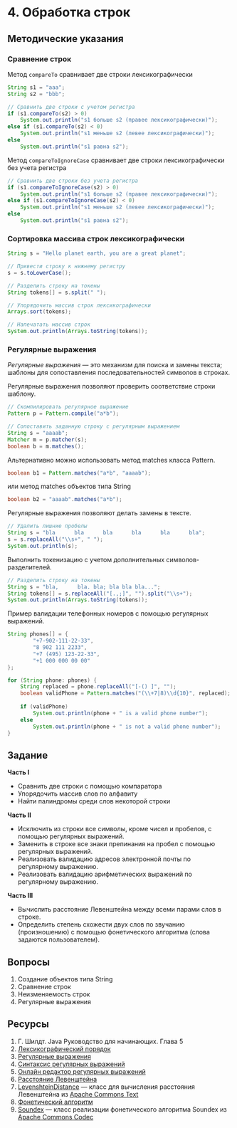 # 4. Обработка строк

## Методические указания

### Сравнение строк

Метод `compareTo` сравнивает две строки лексикографически

```java
String s1 = "aaa";
String s2 = "bbb";

// Сравнить две строки с учетом регистра
if (s1.compareTo(s2) > 0)
    System.out.println("s1 больше s2 (правее лексикографически)");
else if (s1.compareTo(s2) < 0)
    System.out.println("s1 меньше s2 (левее лексикографически)");
else
    System.out.println("s1 равна s2");
```

Метод `compareToIgnoreCase` сравнивает две строки лексикографически без учета регистра
```java
// Сравнить две строки без учета регистра
if (s1.compareToIgnoreCase(s2) > 0)
    System.out.println("s1 больше s2 (правее лексикографически)");
else if (s1.compareToIgnoreCase(s2) < 0)
    System.out.println("s1 меньше s2 (левее лексикографически)");
else
    System.out.println("s1 равна s2");
```

### Сортировка массива строк  лексикографически

```java
String s = "Hello planet earth, you are a great planet";

// Привести строку к нижнему регистру
s = s.toLowerCase();

// Разделить строку на токены
String tokens[] = s.split(" ");

// Упорядочить массив строк лексикографически
Arrays.sort(tokens);

// Напечатать массив строк
System.out.println(Arrays.toString(tokens));
```

### Регулярные выражения

_Регулярные выражения_ — это механизм для поиска и замены текста; шаблоны для сопоставления последовательностей символов в строках.

Регулярные выражения позволяют проверить соответствие строки шаблону.

```java
// Скомпилировать регулярное выражение
Pattern p = Pattern.compile("a*b");

// Сопоставить заданную строку с регулярным выражением
String s = "aaaab";
Matcher m = p.matcher(s);
boolean b = m.matches();
```

Альтернативно можно использовать метод matches класса Pattern.
```java
boolean b1 = Pattern.matches("a*b", "aaaab");
```
или метод matches объектов типа String
```java
boolean b2 = "aaaab".matches("a*b");
```

Регулярные выражения позволяют делать замены в тексте.
```java
// Удалить лишние пробелы
String s = "bla      bla      bla      bla      bla      bla";
s = s.replaceAll("\\s+", " ");
System.out.println(s);
```

Выполнить токенизацию с учетом дополнительных символов-разделителей.
```java
// Разделить строку на токены 
String s = "bla,      bla. bla; bla bla bla...";
String tokens[] = s.replaceAll("[.,;]", "").split("\\s+");
System.out.println(Arrays.toString(tokens));
```

Пример валидации телефонных номеров с помощью регулярных выражений.
```java
String phones[] = {
        "+7-902-111-22-33",
        "8 902 111 2233",
        "+7 (495) 123-22-33",
        "+1 000 000 00 00"
};

for (String phone: phones) {
    String replaced = phone.replaceAll("[-() ]", "");
    boolean validPhone = Pattern.matches("(\\+7|8)\\d{10}", replaced);
    
    if (validPhone)
        System.out.println(phone + " is a valid phone number");
    else
        System.out.println(phone + " is not a valid phone number");
}
```

## Задание

**Часть I**

- Сравнить две строки с помощью компаратора
- Упорядочить массив слов по алфавиту
- Найти палиндромы среди слов некоторой строки

**Часть II**

- Исключить из строки все символы, кроме чисел и пробелов, с помощью регулярных выражений.
- Заменить в строке все знаки препинания на пробел с помощью регулярных выражений.
- Реализовать валидацию адресов электронной почты по регулярному выражению.
- Реализовать валидацию арифметических выражений по регулярному выражению.

**Часть III**

- Вычислить расстояние Левенштейна между всеми парами слов в строке.
- Определить степень схожести двух слов по звучанию (произношению) с помощью фонетического алгоритма (слова задаются пользователем).

## Вопросы

1.	Создание объектов типа String
2.	Сравнение строк
3.	Неизменяемость строк
4.	Регулярные выражения

## Ресурсы

1.	Г. Шилдт. Java Руководство для начинающих. Глава 5
2.	[Лексикографический порядок](https://ru.wikipedia.org/wiki/%D0%9B%D0%B5%D0%BA%D1%81%D0%B8%D0%BA%D0%BE%D0%B3%D1%80%D0%B0%D1%84%D0%B8%D1%87%D0%B5%D1%81%D0%BA%D0%B8%D0%B9_%D0%BF%D0%BE%D1%80%D1%8F%D0%B4%D0%BE%D0%BA)
3.	[Регулярные выражения](https://ru.wikipedia.org/wiki/%D0%A0%D0%B5%D0%B3%D1%83%D0%BB%D1%8F%D1%80%D0%BD%D1%8B%D0%B5_%D0%B2%D1%8B%D1%80%D0%B0%D0%B6%D0%B5%D0%BD%D0%B8%D1%8F)
4.	[Синтаксис регулярных выражений](https://docs.oracle.com/javase/8/docs/api/java/util/regex/Pattern.html)
5.	[Онлайн редактор регулярных выражений](https://regexr.com/)
6.	[Расстояние Левенштейна](https://ru.wikipedia.org/wiki/%D0%A0%D0%B0%D1%81%D1%81%D1%82%D0%BE%D1%8F%D0%BD%D0%B8%D0%B5_%D0%9B%D0%B5%D0%B2%D0%B5%D0%BD%D1%88%D1%82%D0%B5%D0%B9%D0%BD%D0%B0)
7.	[LevenshteinDistance](https://commons.apache.org/proper/commons-text/apidocs/org/apache/commons/text/similarity/LevenshteinDistance.html) — класс для вычисления расстояния Левенштейна из [Apache Commons Text](https://commons.apache.org/proper/commons-text/)
8.	[Фонетический алгоритм](https://en.wikipedia.org/wiki/Phonetic_algorithm)
9.	[Soundex](https://commons.apache.org/proper/commons-codec/apidocs/org/apache/commons/codec/language/Soundex.html) — класс реализации фонетического алгоритма Soundex из [Apache Commons Codec](https://commons.apache.org/proper/commons-codec/)
